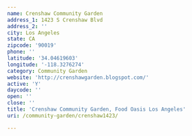 ```yaml
---
name: Crenshaw Community Garden
address_1: 1423 S Crenshaw Blvd
address_2: ''
city: Los Angeles
state: CA
zipcode: '90019'
phone: ''
latitude: '34.04619603'
longitude: '-118.3276274'
category: Community Garden
website: 'http://crenshawgarden.blogspot.com/'
active: 'Y'
daycode: ''
open: ''
close: ''
title: 'Crenshaw Community Garden, Food Oasis Los Angeles'
uri: /community-garden/crenshaw1423/

---
```

